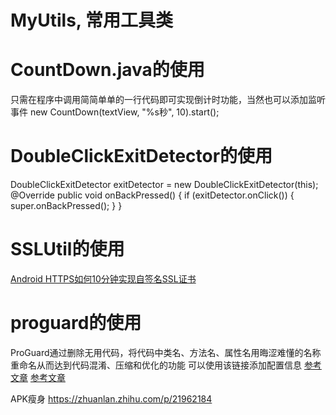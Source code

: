 # MyUtils, 常用工具类
# **CountDown.java的使用**
只需在程序中调用简简单单的一行代码即可实现倒计时功能，当然也可以添加监听事件
new CountDown(textView, "%s秒", 10).start();

# **DoubleClickExitDetector的使用**
 DoubleClickExitDetector exitDetector = new DoubleClickExitDetector(this);
 @Override
    public void onBackPressed() {
        if (exitDetector.onClick()) {
            super.onBackPressed();
        }
    }    

# SSLUtil的使用
[Android HTTPS如何10分钟实现自签名SSL证书](http://my.oschina.net/u/2437072/blog/669041)

# proguard的使用
ProGuard通过删除无用代码，将代码中类名、方法名、属性名用晦涩难懂的名称重命名从而达到代码混淆、压缩和优化的功能
可以使用该链接添加配置信息
[参考文章](https://github.com/AndroidKnife/proguard-config)
[参考文章](http://blog.hwangjr.com/2015/12/03/ProGuard-%E7%B2%BE%E7%B2%B9/)

APK瘦身
https://zhuanlan.zhihu.com/p/21962184